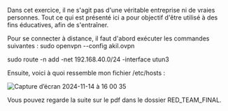 Dans cet exercice, il ne s'agit pas d'une véritable entreprise ni de vraies personnes. Tout ce qui est présenté ici a pour objectif d'être utilisé à des fins éducatives, afin de s'entraîner.


Pour se connecter à distance, il faut d'abord exécuter les commandes suivantes :
sudo openvpn --config akil.ovpn

sudo route -n add -net 192.168.40.0/24 -interface utun3


Ensuite, voici à quoi ressemble mon fichier /etc/hosts :

![Capture d’écran 2024-11-14 à 16 00 35](https://github.com/user-attachments/assets/09392315-4757-494f-98ab-cc74ef0e38c4)

Vous pouvez regarde la suite sur le pdf dans le dossier RED_TEAM_FINAL.
